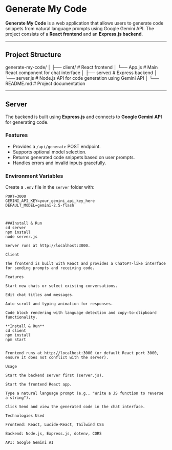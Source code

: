 # Generate My Code

**Generate My Code** is a web application that allows users to generate code snippets from natural language prompts using Google Gemini API. The project consists of a **React frontend** and an **Express.js backend**.

---

## Project Structure

generate-my-code/
│
├── client/ # React frontend
│ └── App.js # Main React component for chat interface
│
├── server/ # Express backend
│ └── server.js # Node.js API for code generation using Gemini API
│
└── README.md # Project documentation


---

## Server

The backend is built using **Express.js** and connects to **Google Gemini API** for generating code.  

### Features

- Provides a `/api/generate` POST endpoint.
- Supports optional model selection.
- Returns generated code snippets based on user prompts.
- Handles errors and invalid inputs gracefully.

### Environment Variables

Create a `.env` file in the `server` folder with:

```env
PORT=3000
GEMINI_API_KEY=your_gemini_api_key_here
DEFAULT_MODEL=gemini-2.5-flash



###Install & Run
cd server
npm install
node server.js

Server runs at http://localhost:3000.

Client

The frontend is built with React and provides a ChatGPT-like interface for sending prompts and receiving code.

Features

Start new chats or select existing conversations.

Edit chat titles and messages.

Auto-scroll and typing animation for responses.

Code block rendering with language detection and copy-to-clipboard functionality.

**Install & Run**
cd client
npm install
npm start


Frontend runs at http://localhost:3000 (or default React port 3000, ensure it does not conflict with the server).

Usage

Start the backend server first (server.js).

Start the frontend React app.

Type a natural language prompt (e.g., "Write a JS function to reverse a string").

Click Send and view the generated code in the chat interface.

Technologies Used

Frontend: React, Lucide-React, Tailwind CSS

Backend: Node.js, Express.js, dotenv, CORS

API: Google Gemini AI
